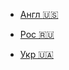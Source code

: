-   [Англ :us:](/en/ "Англійська")

-   [Рос :ru:](/ru/ "Російська")

-   [Укр 🇺🇦](/ua/ "Українська")
